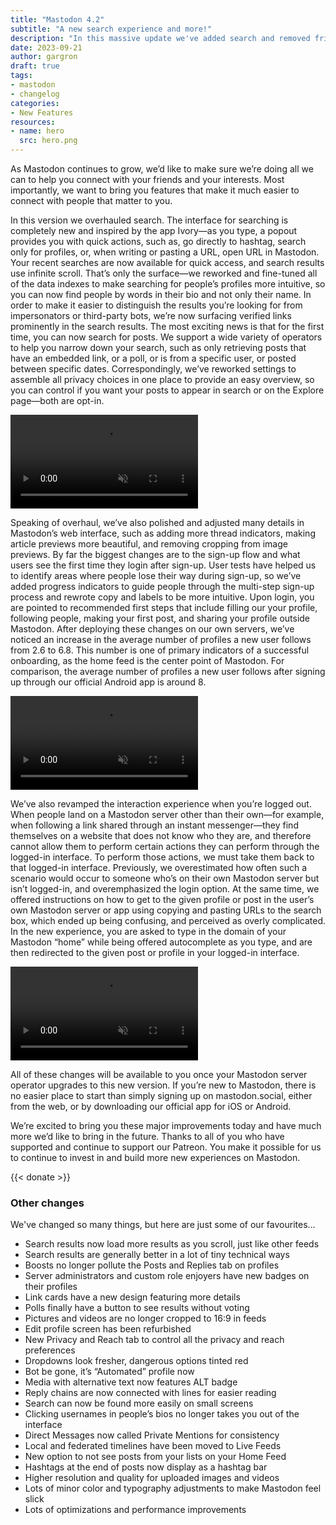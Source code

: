 ```yaml
---
title: "Mastodon 4.2"
subtitle: "A new search experience and more!"
description: "In this massive update we've added search and removed friction. What's not to love?"
date: 2023-09-21
author: gargron
draft: true
tags:
- mastodon
- changelog
categories:
- New Features
resources:
- name: hero
  src: hero.png
---
```


As Mastodon continues to grow, we’d like to make sure we’re doing all we can to help you connect with your friends and your interests. Most importantly, we want to bring you features that make it much easier to connect with people that matter to you.

In this version we overhauled search. The interface for searching is completely new and inspired by the app Ivory—as you type, a popout provides you with quick actions, such as, go directly to hashtag, search only for profiles, or, when writing or pasting a URL, open URL in Mastodon. Your recent searches are now available for quick access, and search results use infinite scroll. That’s only the surface—we reworked and fine-tuned all of the data indexes to make searching for people’s profiles more intuitive, so you can now find people by words in their bio and not only their name. In order to make it easier to distinguish the results you’re looking for from impersonators or third-party bots, we’re now surfacing verified links prominently in the search results. The most exciting news is that for the first time, you can now search for posts. We support a wide variety of operators to help you narrow down your search, such as only retrieving posts that have an embedded link, or a poll, or is from a specific user, or posted between specific dates. Correspondingly, we’ve reworked settings to assemble all privacy choices in one place to provide an easy overview, so you can control if you want your posts to appear in search or on the Explore page—both are opt-in.

<video src="search.mp4" autoplay playsinline muted loop class="rounded-md shadow-lg"></video>

Speaking of overhaul, we’ve also polished and adjusted many details in Mastodon’s web interface, such as adding more thread indicators, making article previews more beautiful, and removing cropping from image previews. By far the biggest changes are to the sign-up flow and what users see the first time they login after sign-up. User tests have helped us to identify areas where people lose their way during sign-up, so we’ve added progress indicators to guide people through the multi-step sign-up process and rewrote copy and labels to be more intuitive. Upon login, you are pointed to recommended first steps that include filling our your profile, following people, making your first post, and sharing your profile outside Mastodon. After deploying these changes on our own servers, we’ve noticed an increase in the average number of profiles a new user follows from 2.6 to 6.8. This number is one of primary indicators of a successful onboarding, as the home feed is the center point of Mastodon. For comparison, the average number of profiles a new user follows after signing up through our official Android app is around 8.

<video src="onboarding.mp4
" autoplay playsinline muted loop class="rounded-md shadow-lg"></video>

We’ve also revamped the interaction experience when you’re logged out. When people land on a Mastodon server other than their own—for example, when following a link shared through an instant messenger—they find themselves on a website that does not know who they are, and therefore cannot allow them to perform certain actions they can perform through the logged-in interface. To perform those actions, we must take them back to that logged-in interface. Previously, we overestimated how often such a scenario would occur to someone who’s on their own Mastodon server but isn’t logged-in, and overemphasized the login option. At the same time, we offered instructions on how to get to the given profile or post in the user’s own Mastodon server or app using copying and pasting URLs to the search box, which ended up being confusing, and perceived as overly complicated. In the new experience, you are asked to type in the domain of your Mastodon “home” while being offered autocomplete as you type, and are then redirected to the given post or profile in your logged-in interface.

<video src="interaction.mp4" autoplay playsinline muted loop class="rounded-md shadow-lg"></video>

All of these changes will be available to you once your Mastodon server operator upgrades to this new version. If you’re new to Mastodon, there is no easier place to start than simply signing up on mastodon.social, either from the web, or by downloading our official app for iOS or Android.

We’re excited to bring you these major improvements today and have much more we’d like to bring in the future. Thanks to all of you who have supported and continue to support our Patreon. You make it possible for us to continue to invest in and build more new experiences on Mastodon.

{{< donate >}}

### Other changes

We've changed so many things, but here are just some of our favourites...

- Search results now load more results as you scroll, just like other feeds
- Search results are generally better in a lot of tiny technical ways
- Boosts no longer pollute the Posts and Replies tab on profiles
- Server administrators and custom role enjoyers have new badges on their profiles
- Link cards have a new design featuring more details
- Polls finally have a button to see results without voting
- Pictures and videos are no longer cropped to 16:9 in feeds
- Edit profile screen has been refurbished
- New Privacy and Reach tab to control all the privacy and reach preferences
- Dropdowns look fresher, dangerous options tinted red
- Bot be gone, it’s “Automated” profile now
- Media with alternative text now features ALT badge
- Reply chains are now connected with lines for easier reading
- Search can now be found more easily on small screens
- Clicking usernames in people’s bios no longer takes you out of the interface
- Direct Messages now called Private Mentions for consistency
- Local and federated timelines have been moved to Live Feeds
- New option to not see posts from your lists on your Home Feed
- Hashtags at the end of posts now display as a hashtag bar
- Higher resolution and quality for uploaded images and videos
- Lots of minor color and typography adjustments to make Mastodon feel slick
- Lots of optimizations and performance improvements
